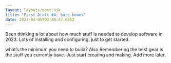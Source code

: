 ```yaml
---
layout: layouts/post.njk
title: "First Draft #4: bare bones"
date: 2023-04-05T02:48:47.685Z
---
```

Been thinking a lot about how much stuff is needed to develop software in 2023. Lots of installing and configuring, just to get started.

what’s the minimum you need to build? Also Remembering the best gear is the stuff you currently have. Just start creating and making. Add more later.